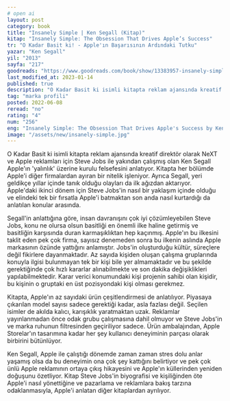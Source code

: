 ```yaml
---
# open ai
layout: post
category: book
title: "Insanely Simple | Ken Segall (Kitap)"
kitap: "Insanely Simple: The Obsession That Drives Apple’s Success"
tr: "O Kadar Basit ki! - Apple'ın Başarısının Ardındaki Tutku"
yazar: "Ken Segall"
yil: "2013"
sayfa: "217"
goodreads: "https://www.goodreads.com/book/show/13383957-insanely-simple"
last_modified_at: 2023-01-14
published: true
description: "O Kadar Basit ki isimli kitapta reklam ajansında kreatif direktör olarak NeXT ve Apple reklamları için Steve Jobs ile yakından çalışmış olan Ken Segall Apple'ın 'yalınlık' üzerine kurulu felsefesini anlatıyor."
tag: "marka profili"
posted: 2022-06-08
reread: "no"
rating: "4"
num: "256"
eng: "Insanely Simple: The Obsession That Drives Apple's Success by Ken Segall delves into the key factor behind Apple's achievements—simplicity. The book highlights how Apple's unwavering commitment to simplicity has shaped their products, marketing, and overall success, offering valuable lessons for businesses aiming to make a lasting impact in today's complex world."
image: "/assets/new/insanely-simple.jpg"
---
```


O Kadar Basit ki isimli kitapta reklam ajansında kreatif direktör olarak NeXT ve Apple reklamları için Steve Jobs ile yakından çalışmış olan Ken Segall Apple'ın 'yalınlık' üzerine kurulu felsefesini anlatıyor. Kitapta her bölümde Apple'i diğer firmalardan ayıran bir nitelik işleniyor. Ayrıca Segall, yeri geldikçe yıllar içinde tanık olduğu olayları da ilk ağızdan aktarıyor. Apple'daki ikinci dönem için Steve Jobs'in nasıl bir yaklaşım içinde olduğu ve elindeki tek bir fırsatla Apple'i batmaktan son anda nasıl kurtardığı da anlatılan konular arasında.

Segall'in anlattığına göre, insan davranışını çok iyi çözümleyebilen Steve Jobs, konu ne olursa olsun basitliği en önemli ilke haline getirmiş ve basitliğin karşısında duran karmaşıklıktan hep kaçınmış. Apple'ın bu ilkesini taklit eden pek çok firma, sayısız denemeden sonra bu ilkenin aslında Apple markasının özünde yattığını anlamıştır. Jobs'in oluşturduğu kültür, süreçlere değil fikirlere dayanmaktadır. Az sayıda kişiden oluşan çalışma gruplarında konuyla ilgisi bulunmayan tek bir kişi bile yer almamaktadır ve bu şekilde gerektiğinde çok hızlı kararlar alınabilmekte ve son dakika değişiklikleri yapılabilmektedir. Karar verici konumundaki kişi projenin sahibi olan kişidir, bu kişinin o gruptaki en üst pozisyondaki kişi olması gerekmez.

Kitapta, Apple'ın az sayıdaki ürün çeşitlendirmesi de anlatılıyor. Piyasaya çıkarılan model sayısı sadece gerektiği kadar, asla fazlası değil. Seçilen isimler de akılda kalıcı, karışıklık yaratmaktan uzak. Reklamlar yayınlanmadan önce odak grubu çalışmasına dahil olmuyor ve Steve Jobs'in ve marka ruhunun filtresinden geçiriliyor sadece. Ürün ambalajından, Apple Storelar'ın tasarımına kadar her şey kullanıcı deneyiminin parçası olarak birbirini bütünlüyor.

Ken Segall, Apple ile çalıştığı dönemde zaman zaman stres dolu anlar yaşamış olsa da bu deneyimin ona çok şey kattığını belirtiyor ve pek çok ünlü Apple reklamının ortaya çıkış hikayesini ve Apple'ın küllerinden yeniden doğuşunu özetliyor. Kitap Steve Jobs'in biyografisi ve kişiliğinden öte Apple'i nasıl yönettiğine ve pazarlama ve reklamlara bakış tarzına odaklanmasıyla, Apple'i anlatan diğer kitaplardan ayrılıyor.
